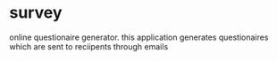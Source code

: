 # survey
online questionaire generator. this application generates questionaires which are sent to reciipents through emails
